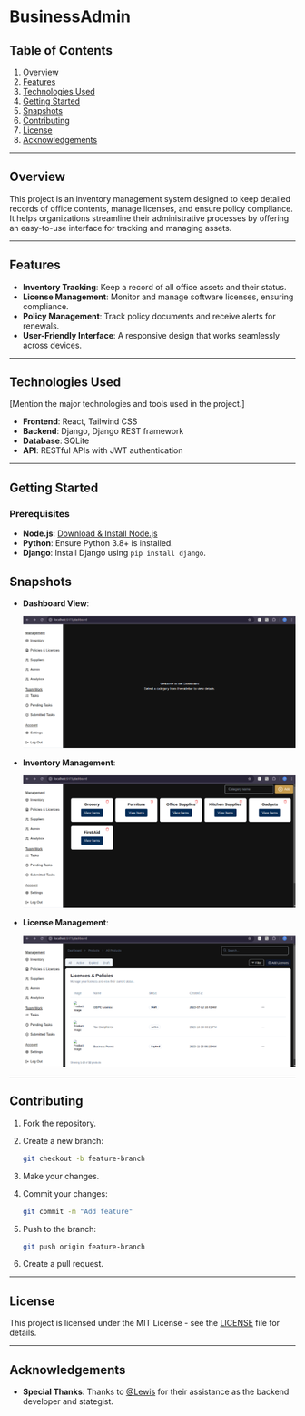 # **BusinessAdmin**

## **Table of Contents**

1. [Overview](#overview)
2. [Features](#features)
3. [Technologies Used](#technologies-used)
4. [Getting Started](#getting-started)
7. [Snapshots](#snapshots)
10. [Contributing](#contributing)
11. [License](#license)
12. [Acknowledgements](#acknowledgements)

---

## **Overview**

This project is an inventory management system designed to keep detailed records of office contents, manage licenses, and ensure policy compliance. It helps organizations streamline their administrative processes by offering an easy-to-use interface for tracking and managing assets.

---

## **Features**


- **Inventory Tracking**: Keep a record of all office assets and their status.
- **License Management**: Monitor and manage software licenses, ensuring compliance.
- **Policy Management**: Track policy documents and receive alerts for renewals.
- **User-Friendly Interface**: A responsive design that works seamlessly across devices.

---

## **Technologies Used**

[Mention the major technologies and tools used in the project.]

- **Frontend**: React, Tailwind CSS
- **Backend**: Django, Django REST framework
- **Database**: SQLite 
- **API**: RESTful APIs with JWT authentication

---

## **Getting Started**


### **Prerequisites**

- **Node.js**: [Download & Install Node.js](https://nodejs.org/)
- **Python**: Ensure Python 3.8+ is installed.
- **Django**: Install Django using `pip install django`.


## **Snapshots**



- **Dashboard View**:

    ![Dashboard](FRONTEND/Businessadmin/src/assets/images/Dashboard.png)

- **Inventory Management**:

    ![Inventory Management](FRONTEND/Businessadmin/src/assets/images/inventory.png)

- **License Management**:

    ![License Management](FRONTEND/Businessadmin/src/assets/images/Licence.png)

---


## **Contributing**



1. Fork the repository.
2. Create a new branch:

    ```sh
    git checkout -b feature-branch
    ```

3. Make your changes.
4. Commit your changes:

    ```sh
    git commit -m "Add feature"
    ```

5. Push to the branch:

    ```sh
    git push origin feature-branch
    ```

6. Create a pull request.

---

## **License**


This project is licensed under the MIT License - see the [LICENSE](LICENSE) file for details.

---

## **Acknowledgements**


- **Special Thanks**: Thanks to [@Lewis](https://github.com/lewis-andy) for their assistance as the backend developer and stategist.